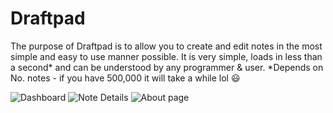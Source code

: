 # Draftpad

The purpose of Draftpad is to allow you to create and edit notes in the most simple and easy to use manner possible.
It is very simple, loads in less than a second* and can be understood by any programmer & user.
*Depends on No. notes - if you have 500,000 it will take a while lol :smiley:

![Dashboard](https://s18.postimg.org/syo4mpi2x/Screenshot_1518572991.png)
![Note Details](https://s18.postimg.org/r6v5rpbjt/screenshot.png)
![About page](https://s18.postimg.org/iolpnh7mx/Screenshot_1518573003.png)
